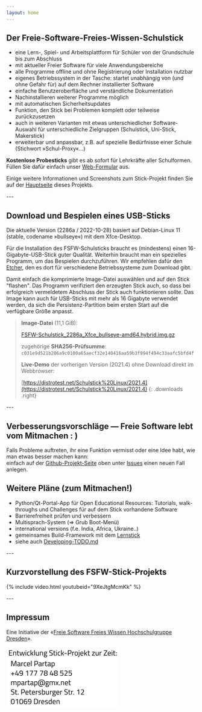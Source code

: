 ```yaml
---
layout: home
---
```

<section class="centered" markdown="1">

# Der Freie-Software-Freies-Wissen-Schulstick

- eine Lern-, Spiel- und Arbeitsplattform für Schüler von der Grundschule bis zum Abschluss
- mit aktueller Freier Software für viele Anwendungsbereiche
- alle Programme offline und ohne Registrierung oder Installation nutzbar
- eigenes Betriebssystem in der Tasche: startet unabhängig von (und ohne Gefahr für) auf dem Rechner installierter Software
- einfache Benutzeroberfläche und verständliche Dokumentation
- Nachinstallieren weiterer Programme möglich
- mit automatischen Sicherheitsupdates
- Funktion, den Stick bei Problemen komplett oder teilweise zurückzusetzen
- auch in weiteren Varianten mit etwas unterschiedlicher Software-Auswahl für unterschiedliche Zielgruppen (Schulstick, Uni-Stick, Makerstick)
- erweiterbar und anpassbar, z.B. auf spezielle Bedürfnisse einer Schule (Stichwort »Schul-Proxy«…)

**Kostenlose Probesticks** gibt es ab sofort für Lehrkräfte aller Schulformen.
Füllen Sie dafür einfach unser [Web-Formular](https://survey.opensourceecology.de/index.php?r=survey/index&sid=281135) aus.

Einige weitere Informationen und Screenshots zum Stick-Projekt finden Sie auf der [Hauptseite](https://github.com/fsfw-dresden/usb-live-linux) dieses Projekts.

</section>
---
<section class="two-columns" markdown="1">

## Download und Bespielen eines USB-Sticks
Die aktuelle Version (2286a / 2022-10-28) basiert auf Debian-Linux 11 (stable, codename »bullseye«) mit dem Xfce-Desktop.

Für die Installation des FSFW-Schulsticks braucht es (mindestens) einen 16-Gigabyte-USB-Stick guter Qualität. Weiterhin braucht man ein spezielles Programm, um das Bespielen durchzuführen. Wir empfehlen dafür den [Etcher](https://www.balena.io/etcher/), den es dort für verschiedene Betriebssysteme zum Download gibt.

Damit einfach die komprimierte Image-Datei auswählen und auf den Stick "flashen". Das Programm verifiziert den erzeugten Stick auch, so dass bei erfolgreich vermeldetem Abschluss der Stick auch funktionieren sollte.
Das Image kann auch für USB-Sticks mit mehr als 16 Gigabyte verwendet werden, da sich die Persistenz-Partition beim ersten Start auf die verfügbare Größe anpasst.

> **Image-Datei** (11,1 GiB):
> 
> [FSFW-Schulstick_2286a_Xfce_bullseye-amd64.hybrid.img.gz](https://ftp.inf.tu-dresden.de/os/FSFW/FSFW-Schulstick_2286a_Xfce_bullseye-amd64.hybrid.img.gz)
>
> zugehörige **SHA256-Prüfsumme**: `c031e9d521b206a9c0100a65aecf32e140416aa59b3f994f494c33aafc5bfd4f`
>
> **Live-Demo** der vorherigen Version (2021.4) ohne Download direkt im Webbrowser:
>
> [https://distrotest.net/Schulstick%20Linux/2021.4](https://distrotest.net/Schulstick%20Linux/2021.4)
{: .downloads .right}

</section>
---
<section class="centered" markdown="1">

## Verbesserungsvorschläge — Freie Software lebt vom Mitmachen : )

Falls Probleme auftreten, ihr eine Funktion vermisst oder eine Idee habt, wie man etwas besser machen kann:<br/>
einfach auf der [Github-Projekt-Seite](https://github.com/fsfw-dresden/usb-live-linux) oben unter [Issues](https://github.com/fsfw-dresden/usb-live-linux/issues) einen neuen Fall anlegen.

## Weitere Pläne (zum Mitmachen!)
- Python/Qt-Portal-App für Open Educational Resources: Tutorials, walk-throughs und Challenges für auf dem Stick vorhandene Software
- Barrierefreiheit prüfen und verbessern
- Multisprach-System (=> Grub Boot-Menü)
- international versions (f.e. India, Africa, Ukraine..)
- gemeinsames Build-Framework mit dem [Lernstick](https://lernstick.ch/)
- siehe auch [Developing-TODO.md](https://github.com/fsfw-dresden/usb-live-linux/blob/main/doc/Developing-TODO.md)

</section>
---
<section class="centered" markdown="1">

## Kurzvorstellung des FSFW-Stick-Projekts

{% include video.html youtubeid="9XeJtgMcmKk" %}

</section>
---
<section class="centered" markdown="1">

## Impressum
Eine Initiative der «[Freie Software Freies Wissen Hochschulgruppe Dresden](https://fsfw-dresden.de/)».

![Kontakt](assets/img/stick-kontakt.png)
</section>
